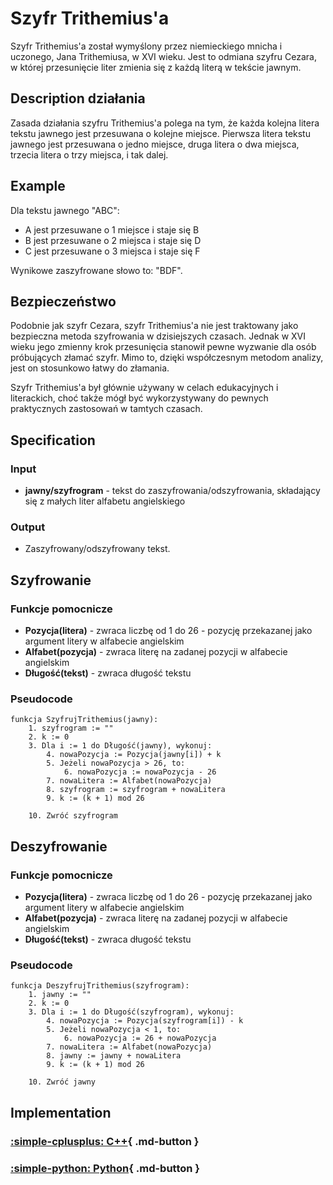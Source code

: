 # Szyfr Trithemius'a

Szyfr Trithemius'a został wymyślony przez niemieckiego mnicha i uczonego, Jana Trithemiusa, w XVI wieku. Jest to odmiana szyfru Cezara, w której przesunięcie liter zmienia się z każdą literą w tekście jawnym.

## Description działania

Zasada działania szyfru Trithemius'a polega na tym, że każda kolejna litera tekstu jawnego jest przesuwana o kolejne miejsce. Pierwsza litera tekstu jawnego jest przesuwana o jedno miejsce, druga litera o dwa miejsca, trzecia litera o trzy miejsca, i tak dalej.

## Example

Dla tekstu jawnego "ABC":

- A jest przesuwane o 1 miejsce i staje się B
- B jest przesuwane o 2 miejsca i staje się D
- C jest przesuwane o 3 miejsca i staje się F

Wynikowe zaszyfrowane słowo to: "BDF".

## Bezpieczeństwo

Podobnie jak szyfr Cezara, szyfr Trithemius'a nie jest traktowany jako bezpieczna metoda szyfrowania w dzisiejszych czasach. Jednak w XVI wieku jego zmienny krok przesunięcia stanowił pewne wyzwanie dla osób próbujących złamać szyfr. Mimo to, dzięki współczesnym metodom analizy, jest on stosunkowo łatwy do złamania.

Szyfr Trithemius'a był głównie używany w celach edukacyjnych i literackich, choć także mógł być wykorzystywany do pewnych praktycznych zastosowań w tamtych czasach.

## Specification

### Input

- **jawny/szyfrogram** - tekst do zaszyfrowania/odszyfrowania, składający się z małych liter alfabetu angielskiego

### Output

- Zaszyfrowany/odszyfrowany tekst.

## Szyfrowanie

### Funkcje pomocnicze

- **Pozycja(litera)** - zwraca liczbę od $1$ do $26$ - pozycję przekazanej jako argument litery w alfabecie angielskim
- **Alfabet(pozycja)** - zwraca literę na zadanej pozycji w alfabecie angielskim
- **Długość(tekst)** - zwraca długość tekstu

### Pseudocode

```
funkcja SzyfrujTrithemius(jawny):
    1. szyfrogram := ""
    2. k := 0
    3. Dla i := 1 do Długość(jawny), wykonuj:
        4. nowaPozycja := Pozycja(jawny[i]) + k
        5. Jeżeli nowaPozycja > 26, to:
            6. nowaPozycja := nowaPozycja - 26
        7. nowaLitera := Alfabet(nowaPozycja)
        8. szyfrogram := szyfrogram + nowaLitera
        9. k := (k + 1) mod 26

    10. Zwróć szyfrogram 
```

## Deszyfrowanie

### Funkcje pomocnicze

- **Pozycja(litera)** - zwraca liczbę od $1$ do $26$ - pozycję przekazanej jako argument litery w alfabecie angielskim
- **Alfabet(pozycja)** - zwraca literę na zadanej pozycji w alfabecie angielskim
- **Długość(tekst)** - zwraca długość tekstu

### Pseudocode

```
funkcja DeszyfrujTrithemius(szyfrogram):
    1. jawny := ""
    2. k := 0
    3. Dla i := 1 do Długość(szyfrogram), wykonuj:
        4. nowaPozycja := Pozycja(szyfrogram[i]) - k
        5. Jeżeli nowaPozycja < 1, to:
            6. nowaPozycja := 26 + nowaPozycja
        7. nowaLitera := Alfabet(nowaPozycja)
        8. jawny := jawny + nowaLitera
        9. k := (k + 1) mod 26

    10. Zwróć jawny 
```

## Implementation

### [:simple-cplusplus: C++](../../../programming/c++/algorithms/cryptography/trithemius.md){ .md-button }

### [:simple-python: Python](../../../programming/python/algorithms/cryptography/trithemius.md){ .md-button }
